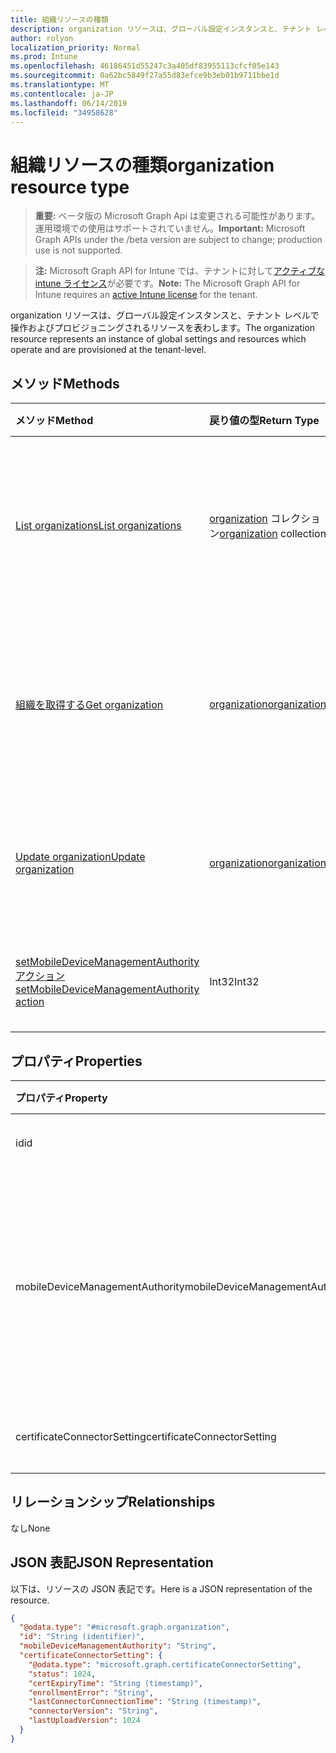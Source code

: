 ```yaml
---
title: 組織リソースの種類
description: organization リソースは、グローバル設定インスタンスと、テナント レベルで操作およびプロビジョニングされるリソースを表わします。
author: rolyon
localization_priority: Normal
ms.prod: Intune
ms.openlocfilehash: 46186451d55247c3a405df83955113cfcf05e143
ms.sourcegitcommit: 0a62bc5849f27a55d83efce9b3eb01b9711bbe1d
ms.translationtype: MT
ms.contentlocale: ja-JP
ms.lasthandoff: 06/14/2019
ms.locfileid: "34958628"
---
```

# <a name="organization-resource-type"></a><span data-ttu-id="5bbe1-103">組織リソースの種類</span><span class="sxs-lookup"><span data-stu-id="5bbe1-103">organization resource type</span></span>

> <span data-ttu-id="5bbe1-104">**重要:** ベータ版の Microsoft Graph Api は変更される可能性があります。運用環境での使用はサポートされていません。</span><span class="sxs-lookup"><span data-stu-id="5bbe1-104">**Important:** Microsoft Graph APIs under the /beta version are subject to change; production use is not supported.</span></span>

> <span data-ttu-id="5bbe1-105">**注:** Microsoft Graph API for Intune では、テナントに対して[アクティブな intune ライセンス](https://go.microsoft.com/fwlink/?linkid=839381)が必要です。</span><span class="sxs-lookup"><span data-stu-id="5bbe1-105">**Note:** The Microsoft Graph API for Intune requires an [active Intune license](https://go.microsoft.com/fwlink/?linkid=839381) for the tenant.</span></span>

<span data-ttu-id="5bbe1-106">organization リソースは、グローバル設定インスタンスと、テナント レベルで操作およびプロビジョニングされるリソースを表わします。</span><span class="sxs-lookup"><span data-stu-id="5bbe1-106">The organization resource represents an instance of global settings and resources which operate and are provisioned at the tenant-level.</span></span>

## <a name="methods"></a><span data-ttu-id="5bbe1-107">メソッド</span><span class="sxs-lookup"><span data-stu-id="5bbe1-107">Methods</span></span>
|<span data-ttu-id="5bbe1-108">メソッド</span><span class="sxs-lookup"><span data-stu-id="5bbe1-108">Method</span></span>|<span data-ttu-id="5bbe1-109">戻り値の型</span><span class="sxs-lookup"><span data-stu-id="5bbe1-109">Return Type</span></span>|<span data-ttu-id="5bbe1-110">説明</span><span class="sxs-lookup"><span data-stu-id="5bbe1-110">Description</span></span>|
|:---|:---|:---|
|[<span data-ttu-id="5bbe1-111">List organizations</span><span class="sxs-lookup"><span data-stu-id="5bbe1-111">List organizations</span></span>](../api/intune-onboarding-organization-list.md)|<span data-ttu-id="5bbe1-112">[organization](../resources/intune-onboarding-organization.md) コレクション</span><span class="sxs-lookup"><span data-stu-id="5bbe1-112">[organization](../resources/intune-onboarding-organization.md) collection</span></span>|<span data-ttu-id="5bbe1-113">[organization](../resources/intune-onboarding-organization.md) オブジェクトのプロパティとリレーションシップをリストします。</span><span class="sxs-lookup"><span data-stu-id="5bbe1-113">List properties and relationships of the [organization](../resources/intune-onboarding-organization.md) objects.</span></span>|
|[<span data-ttu-id="5bbe1-114">組織を取得する</span><span class="sxs-lookup"><span data-stu-id="5bbe1-114">Get organization</span></span>](../api/intune-onboarding-organization-get.md)|[<span data-ttu-id="5bbe1-115">organization</span><span class="sxs-lookup"><span data-stu-id="5bbe1-115">organization</span></span>](../resources/intune-onboarding-organization.md)|<span data-ttu-id="5bbe1-116">[organization](../resources/intune-onboarding-organization.md) オブジェクトのプロパティとリレーションシップを読み取ります。</span><span class="sxs-lookup"><span data-stu-id="5bbe1-116">Read properties and relationships of the [organization](../resources/intune-onboarding-organization.md) object.</span></span>|
|[<span data-ttu-id="5bbe1-117">Update organization</span><span class="sxs-lookup"><span data-stu-id="5bbe1-117">Update organization</span></span>](../api/intune-onboarding-organization-update.md)|[<span data-ttu-id="5bbe1-118">organization</span><span class="sxs-lookup"><span data-stu-id="5bbe1-118">organization</span></span>](../resources/intune-onboarding-organization.md)|<span data-ttu-id="5bbe1-119">[organization](../resources/intune-onboarding-organization.md) オブジェクトのプロパティを更新します。</span><span class="sxs-lookup"><span data-stu-id="5bbe1-119">Update the properties of a [organization](../resources/intune-onboarding-organization.md) object.</span></span>|
|[<span data-ttu-id="5bbe1-120">setMobileDeviceManagementAuthority アクション</span><span class="sxs-lookup"><span data-stu-id="5bbe1-120">setMobileDeviceManagementAuthority action</span></span>](../api/intune-onboarding-organization-setmobiledevicemanagementauthority.md)|<span data-ttu-id="5bbe1-121">Int32</span><span class="sxs-lookup"><span data-stu-id="5bbe1-121">Int32</span></span>|<span data-ttu-id="5bbe1-122">モバイル デバイス管理権限の設定</span><span class="sxs-lookup"><span data-stu-id="5bbe1-122">Set mobile device management authority</span></span>|

## <a name="properties"></a><span data-ttu-id="5bbe1-123">プロパティ</span><span class="sxs-lookup"><span data-stu-id="5bbe1-123">Properties</span></span>
|<span data-ttu-id="5bbe1-124">プロパティ</span><span class="sxs-lookup"><span data-stu-id="5bbe1-124">Property</span></span>|<span data-ttu-id="5bbe1-125">型</span><span class="sxs-lookup"><span data-stu-id="5bbe1-125">Type</span></span>|<span data-ttu-id="5bbe1-126">説明</span><span class="sxs-lookup"><span data-stu-id="5bbe1-126">Description</span></span>|
|:---|:---|:---|
|<span data-ttu-id="5bbe1-127">id</span><span class="sxs-lookup"><span data-stu-id="5bbe1-127">id</span></span>|<span data-ttu-id="5bbe1-128">String</span><span class="sxs-lookup"><span data-stu-id="5bbe1-128">String</span></span>|<span data-ttu-id="5bbe1-129">オブジェクトの GUID。</span><span class="sxs-lookup"><span data-stu-id="5bbe1-129">The GUID for the object.</span></span>|
|<span data-ttu-id="5bbe1-130">mobileDeviceManagementAuthority</span><span class="sxs-lookup"><span data-stu-id="5bbe1-130">mobileDeviceManagementAuthority</span></span>|[<span data-ttu-id="5bbe1-131">mdmAuthority</span><span class="sxs-lookup"><span data-stu-id="5bbe1-131">mdmAuthority</span></span>](../resources/intune-onboarding-mdmauthority.md)|<span data-ttu-id="5bbe1-132">モバイル デバイス管理権限。</span><span class="sxs-lookup"><span data-stu-id="5bbe1-132">Mobile device management authority.</span></span> <span data-ttu-id="5bbe1-133">可能な値は、`unknown`、`intune`、`sccm`、`office365` です。</span><span class="sxs-lookup"><span data-stu-id="5bbe1-133">Possible values are: `unknown`, `intune`, `sccm`, `office365`.</span></span>|
|<span data-ttu-id="5bbe1-134">certificateConnectorSetting</span><span class="sxs-lookup"><span data-stu-id="5bbe1-134">certificateConnectorSetting</span></span>|[<span data-ttu-id="5bbe1-135">certificateConnectorSetting</span><span class="sxs-lookup"><span data-stu-id="5bbe1-135">certificateConnectorSetting</span></span>](../resources/intune-onboarding-certificateconnectorsetting.md)|<span data-ttu-id="5bbe1-136">証明書コネクタの設定。</span><span class="sxs-lookup"><span data-stu-id="5bbe1-136">Certificate connector setting.</span></span>|

## <a name="relationships"></a><span data-ttu-id="5bbe1-137">リレーションシップ</span><span class="sxs-lookup"><span data-stu-id="5bbe1-137">Relationships</span></span>
<span data-ttu-id="5bbe1-138">なし</span><span class="sxs-lookup"><span data-stu-id="5bbe1-138">None</span></span>

## <a name="json-representation"></a><span data-ttu-id="5bbe1-139">JSON 表記</span><span class="sxs-lookup"><span data-stu-id="5bbe1-139">JSON Representation</span></span>
<span data-ttu-id="5bbe1-140">以下は、リソースの JSON 表記です。</span><span class="sxs-lookup"><span data-stu-id="5bbe1-140">Here is a JSON representation of the resource.</span></span>
<!-- {
  "blockType": "resource",
  "keyProperty": "id",
  "@odata.type": "microsoft.graph.organization"
}
-->
``` json
{
  "@odata.type": "#microsoft.graph.organization",
  "id": "String (identifier)",
  "mobileDeviceManagementAuthority": "String",
  "certificateConnectorSetting": {
    "@odata.type": "microsoft.graph.certificateConnectorSetting",
    "status": 1024,
    "certExpiryTime": "String (timestamp)",
    "enrollmentError": "String",
    "lastConnectorConnectionTime": "String (timestamp)",
    "connectorVersion": "String",
    "lastUploadVersion": 1024
  }
}
```





